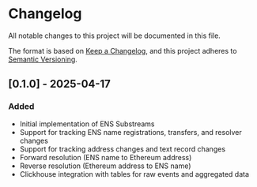 # Changelog

All notable changes to this project will be documented in this file.

The format is based on [Keep a Changelog](https://keepachangelog.com/en/1.0.0/),
and this project adheres to [Semantic Versioning](https://semver.org/spec/v2.0.0.html).

## [0.1.0] - 2025-04-17

### Added

- Initial implementation of ENS Substreams
- Support for tracking ENS name registrations, transfers, and resolver changes
- Support for tracking address changes and text record changes
- Forward resolution (ENS name to Ethereum address)
- Reverse resolution (Ethereum address to ENS name)
- Clickhouse integration with tables for raw events and aggregated data
